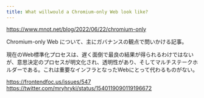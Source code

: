 ```yaml
---
title: What willwould a Chromium-only Web look like?
---
```


https://www.mnot.net/blog/2022/06/22/chromium-only

Chromium-only Web について、主にガバナンスの観点で問いかける記事。

現在のWeb標準化プロセスは、遅く面倒で最良の結果が得られるわけではないが、意思決定のプロセスが明文化され、透明性があり、そしてマルチステークホルダーである。これは重要なインフラとなったWebにとって代わるものがない。

https://frontendfoc.us/issues/547
https://twitter.com/mryhryki/status/1540119090119196672

